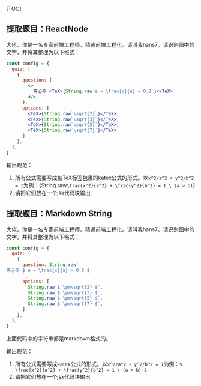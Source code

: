 [TOC]

## 提取题目：ReactNode

大佬，你是一名专家前端工程师，精通前端工程化。请叫我hans7。请识别图中的文字，并将其整理为以下格式：

```jsx
const config = {
  quiz: [
    {
      question: (
        <>
          离心率 <TeX>{String.raw`e = \frac{c}{a} = 0.8`}</TeX>
        </>
      ),
      options: [
        <TeX>{String.raw`\sqrt{2}`}</TeX>,
        <TeX>{String.raw`\sqrt{3}`}</TeX>,
        <TeX>{String.raw`\sqrt{5}`}</TeX>,
        <TeX>{String.raw`\sqrt{7}`}</TeX>
      ]
    },
  ],
}
```

输出规范：

1. 所有公式需要写成被TeX标签包裹的katex公式的形式。以`x^2/a^2 + y^2/b^2 = 1`为例：<TeX>{String.raw`\frac{x^2}{a^2} + \frac{y^2}{b^2} = 1 \ (a > b)`}</TeX>
2. 请把它们放在一个jsx代码块输出

## 提取题目：Markdown String

大佬，你是一名专家前端工程师，精通前端工程化。请叫我hans7。请识别图中的文字，并将其整理为以下格式：

```jsx
const config = {
  quiz: [
    {
      question: String.raw`
离心率 $ e = \frac{c}{a} = 0.8 $
      `,
      options: [
        String.raw`$ \pm\sqrt{2} $`,
        String.raw`$ \pm\sqrt{3} $`,
        String.raw`$ \pm\sqrt{5} $`,
        String.raw`$ \pm\sqrt{7} $`,
      ]
    },
  ],
}
```

上面代码中的字符串都是markdown格式的。

输出规范：

1. 所有公式需要写成katex公式的形式。以`x^2/a^2 + y^2/b^2 = 1`为例：`$ \frac{x^2}{a^2} + \frac{y^2}{b^2} = 1 \ (a > b) $`
2. 请把它们放在一个jsx代码块输出
